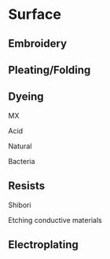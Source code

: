 # Surface

## Embroidery

## Pleating/Folding

## Dyeing

MX

Acid

Natural

Bacteria

## Resists

Shibori

Etching conductive materials

## Electroplating

